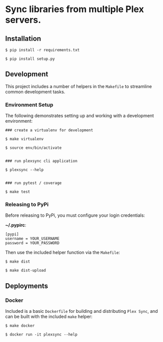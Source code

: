 # Sync libraries from multiple Plex servers.

## Installation

```
$ pip install -r requirements.txt

$ pip install setup.py
```

## Development

This project includes a number of helpers in the `Makefile` to streamline common development tasks.

### Environment Setup

The following demonstrates setting up and working with a development environment:

```
### create a virtualenv for development

$ make virtualenv

$ source env/bin/activate


### run plexsync cli application

$ plexsync --help


### run pytest / coverage

$ make test
```


### Releasing to PyPi

Before releasing to PyPi, you must configure your login credentials:

**~/.pypirc**:

```
[pypi]
username = YOUR_USERNAME
password = YOUR_PASSWORD
```

Then use the included helper function via the `Makefile`:

```
$ make dist

$ make dist-upload
```

## Deployments

### Docker

Included is a basic `Dockerfile` for building and distributing `Plex Sync`,
and can be built with the included `make` helper:

```
$ make docker

$ docker run -it plexsync --help
```
